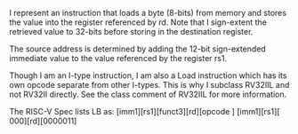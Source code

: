 I represent an instruction that loads a byte (8-bits) from memory and stores the value into the register referenced by rd. Note that I sign-extent the retrieved value to 32-bits before storing in the destination register.

The source address is determined by adding the 12-bit sign-extended immediate value to the value referenced by the register rs1.

Though I am an I-type instruction, I am also a Load instruction which has its own opcode separate from other I-types. This is why I subclass RV32IIL and not RV32II directly. See the class comment of RV32IIL for more information.

The RISC-V Spec lists LB as:
[imm1][rs1][funct3][rd][opcode  ]
[imm1][rs1][    000][rd][0000011]
